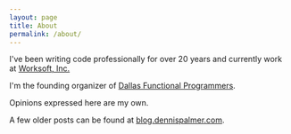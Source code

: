 ```yaml
---
layout: page
title: About
permalink: /about/
---
```


I've been writing code professionally for over 20 years and currently work at [Worksoft, Inc.](https://www.worksoft.com)

I'm the founding organizer of [Dallas Functional Programmers](http://dallasfp.com).

Opinions expressed here are my own.

A few older posts can be found at [blog.dennispalmer.com](http://blog.dennispalmer.com).

